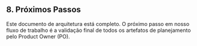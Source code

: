 ## **8\. Próximos Passos**

Este documento de arquitetura está completo. O próximo passo em nosso fluxo de trabalho é a validação final de todos os artefatos de planejamento pelo Product Owner (PO).